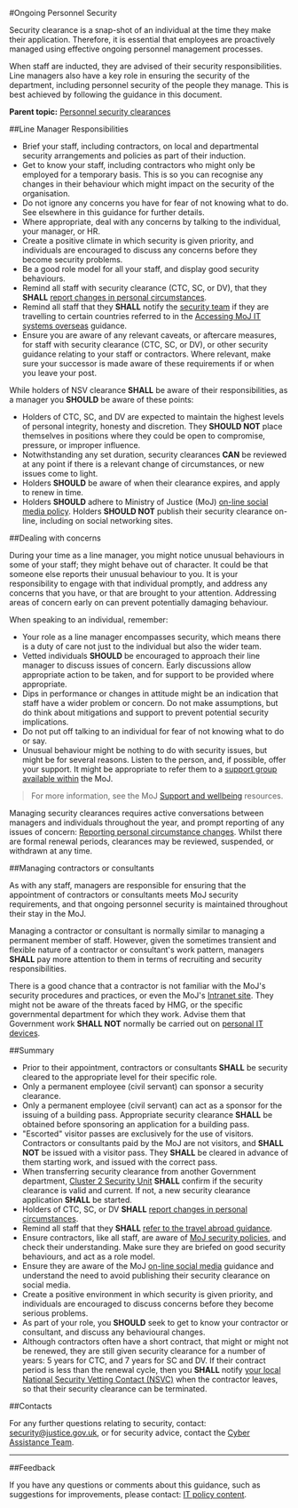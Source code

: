 #Ongoing Personnel Security

Security clearance is a snap-shot of an individual at the time they make their application. Therefore, it is essential that employees are proactively managed using effective ongoing personnel management processes.

When staff are inducted, they are advised of their security responsibilities. Line managers also have a key role in ensuring the security of the department, including personnel security of the people they manage. This is best achieved by following the guidance in this document.

**Parent topic:** [Personnel security clearances](personnel-security-clearances.md)

##Line Manager Responsibilities

* Brief your staff, including contractors, on local and departmental security arrangements and policies as part of their induction.
* Get to know your staff, including contractors who might only be employed for a temporary basis. This is so you can recognise any changes in their behaviour which might impact on the security of the organisation.
* Do not ignore any concerns you have for fear of not knowing what to do. See elsewhere in this guidance for further details.
* Where appropriate, deal with any concerns by talking to the individual, your manager, or HR.
* Create a positive climate in which security is given priority, and individuals are encouraged to discuss any concerns before they become security problems.
* Be a good role model for all your staff, and display good security behaviours.
* Remind all staff with security clearance (CTC, SC, or DV), that they **SHALL** [report changes in personal circumstances](reporting-personal-circumstance-changes.md).
* Remind all staff that they **SHALL** notify the [security team](#contact-details) if they are travelling to certain countries referred to in the [Accessing MoJ IT systems overseas](accessing-moj-it-systems-from-overseas.md) guidance.
* Ensure you are aware of any relevant caveats, or aftercare measures, for staff with security clearance (CTC, SC, or DV), or other security guidance relating to your staff or contractors. Where relevant, make sure your successor is made aware of these requirements if or when you leave your post.

While holders of NSV clearance **SHALL** be aware of their responsibilities, as a manager you **SHOULD** be aware of these points:

* Holders of CTC, SC, and DV are expected to maintain the highest levels of personal integrity, honesty and discretion. They **SHOULD NOT** place themselves in positions where they could be open to compromise, pressure, or improper influence.
* Notwithstanding any set duration, security clearances **CAN** be reviewed at any point if there is a relevant change of circumstances, or new issues come to light.
* Holders **SHOULD** be aware of when their clearance expires, and apply to renew in time.
* Holders **SHOULD** adhere to Ministry of Justice (MoJ) [on-line social media policy](protecting-social-media-accounts.md). Holders **SHOULD NOT** publish their security clearance on-line, including on social networking sites.

##Dealing with concerns

During your time as a line manager, you might notice unusual behaviours in some of your staff; they might behave out of character. It could be that someone else reports their unusual behaviour to you. It is your responsibility to engage with that individual promptly, and address any concerns that you have, or that are brought to your attention. Addressing areas of concern early on can prevent potentially damaging behaviour.

When speaking to an individual, remember:

* Your role as a line manager encompasses security, which means there is a duty of care not just to the individual but also the wider team.
* Vetted individuals **SHOULD** be encouraged to approach their line manager to discuss issues of concern. Early discussions allow appropriate action to be taken, and for support to be provided where appropriate.
* Dips in performance or changes in attitude might be an indication that staff have a wider problem or concern. Do not make assumptions, but do think about mitigations and support to prevent potential security implications.
* Do not put off talking to an individual for fear of not knowing what to do or say.
* Unusual behaviour might be nothing to do with security issues, but might be for several reasons. Listen to the person, and, if possible, offer your support. It might be appropriate to refer them to a [support group available within](/guidance/hr/support-and-wellbeing/employee-assistance-programme/) the MoJ.

> For more information, see the MoJ [Support and wellbeing](/guidance/hr/support-and-wellbeing/) resources.

Managing security clearances requires active conversations between managers and individuals throughout the year, and prompt reporting of any issues of concern: [Reporting personal circumstance changes](reporting-personal-circumstance-changes.md). Whilst there are formal renewal periods, clearances may be reviewed, suspended, or withdrawn at any time.

##Managing contractors or consultants

As with any staff, managers are responsible for ensuring that the appointment of contractors or consultants meets MoJ security requirements, and that ongoing personnel security is maintained throughout their stay in the MoJ.

Managing a contractor or consultant is normally similar to managing a permanent member of staff. However, given the sometimes transient and flexible nature of a contractor or consultant's work pattern, managers **SHALL** pay more attention to them in terms of recruiting and security responsibilities.

There is a good chance that a contractor is not familiar with the MoJ's security procedures and practices, or even the MoJ's [Intranet site](/). They might not be aware of the threats faced by HMG, or the specific governmental department for which they work. Advise them that Government work **SHALL NOT** normally be carried out on [personal IT devices](personal-devices.md).

##Summary

* Prior to their appointment, contractors or consultants **SHALL** be security cleared to the appropriate level for their specific role.
* Only a permanent employee (civil servant) can sponsor a security clearance.
* Only a permanent employee (civil servant) can act as a sponsor for the issuing of a building pass. Appropriate security clearance **SHALL** be obtained before sponsoring an application for a building pass.
* "Escorted" visitor passes are exclusively for the use of visitors. Contractors or consultants paid by the MoJ are not visitors, and **SHALL NOT** be issued with a visitor pass. They **SHALL** be cleared in advance of them starting work, and issued with the correct pass.
* When transferring security clearance from another Government department, [Cluster 2 Security Unit](mailto:contactus@cluster2security.gov.uk) **SHALL** confirm if the security clearance is valid and current. If not, a new security clearance application **SHALL** be started.
* Holders of CTC, SC, or DV **SHALL** [report changes in personal circumstances](reporting-personal-circumstance-changes.md).
* Remind all staff that they **SHALL** [refer to the travel abroad guidance](accessing-moj-it-systems-from-overseas.md).
* Ensure contractors, like all staff, are aware of [MoJ security policies](https://ministryofjustice.github.io/security-guidance/), and check their understanding. Make sure they are briefed on good security behaviours, and act as a role model.
* Ensure they are aware of the MoJ [on-line social media](protecting-social-media-accounts.md) guidance and understand the need to avoid publishing their security clearance on social media.
* Create a positive environment in which security is given priority, and individuals are encouraged to discuss concerns before they become serious problems.
* As part of your role, you **SHOULD** seek to get to know your contractor or consultant, and discuss any behavioural changes.
* Although contractors often have a short contract, that might or might not be renewed, they are still given security clearance for a number of years: 5 years for CTC, and 7 years for SC and DV. If their contract period is less than the renewal cycle, then you **SHALL** notify [your local National Security Vetting Contact (NSVC)](/guidance/hr/recruitment/security-vetting/vetting-contact-point-vcp/) when the contractor leaves, so that their security clearance can be terminated.

##Contacts

For any further questions relating to security, contact: [security@justice.gov.uk](mailto:security@justice.gov.uk), or for security advice, contact the [Cyber Assistance Team](mailto:CyberConsultancy@digital.justice.gov.uk).

---

##Feedback

If you have any questions or comments about this guidance, such as suggestions for improvements, please contact: [IT policy content](mailto:itpolicycontent@digital.justice.gov.uk).

